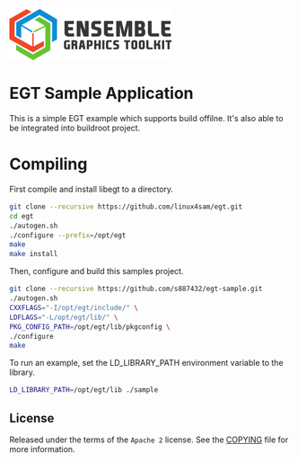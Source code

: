 ![Ensemble Graphics Toolkit](docs/logo.png)

# EGT Sample Application

This is a simple EGT example which supports build offilne.
It's also able to be integrated into buildroot project.

# Compiling

First compile and install libegt to a directory.

```sh
git clone --recursive https://github.com/linux4sam/egt.git
cd egt
./autogen.sh
./configure --prefix=/opt/egt
make
make install
```

Then, configure and build this samples project.

```sh
git clone --recursive https://github.com/s887432/egt-sample.git
./autogen.sh
CXXFLAGS="-I/opt/egt/include/" \
LDFLAGS="-L/opt/egt/lib/" \
PKG_CONFIG_PATH=/opt/egt/lib/pkgconfig \
./configure
make
```

To run an example, set the LD_LIBRARY_PATH environment variable to the library.

```sh
LD_LIBRARY_PATH=/opt/egt/lib ./sample
```

## License

Released under the terms of the `Apache 2` license. See the [COPYING](COPYING)
file for more information.
